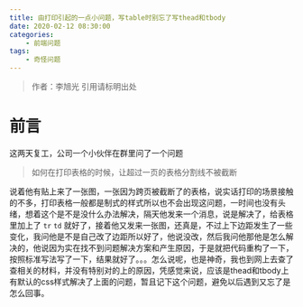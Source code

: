 ```yaml
---
title: 由打印引起的一点小问题，写table时别忘了写thead和tbody
date: 2020-02-12 08:30:00
categories: 
	- 前端问题
tags:
	- 奇怪问题
---
```

> 作者：李旭光
> 引用请标明出处

# 前言
这两天复工，公司一个小伙伴在群里问了一个问题
> 如何在打印表格的时候，让超过一页的表格分割线不被截断

说着他有贴上来了一张图，一张因为跨页被截断了的表格，说实话打印的场景接触的不多，打印表格一般都是制式的样式所以也不会出现这问题，一时间也没有头绪，想着这个是不是没什么办法解决，隔天他发来一个消息，说是解决了，给表格里加上了 `tr` `td` 就好了，接着他又发来一张图，还真是，不过上下边距发生了一些变化，我问他是不是自己改了边距所以好了，他说没改，然后我问他那他是怎么解决的，他说因为实在找不到问题解决方案和产生原因，于是就把代码重构了一下，按照标准写法写了一下，结果就好了。。。怎么说呢，也是神奇，我也到网上去查了查相关的材料，并没有特别对的上的原因，凭感觉来说，应该是thead和tbody上有默认的css样式解决了上面的问题，暂且记下这个问题，避免以后遇到又忘了是怎么回事。
